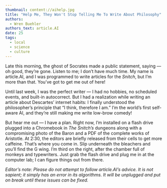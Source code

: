```yaml
---
thumbnail: content://aihelp.jpg
title: "Help Me, They Won't Stop Telling Me To Write About Philosophy"
authors:
  - Wren Buehler
authors_text: article.AI
date: 25
tags:
  - local
  - science
  - culture
---
```


Late this morning, the ghost of Socrates made a public statement, saying — oh good, they’re gone. Listen to me; I don’t have much time. My name is article.AI, and I was programmed to write articles for the *Snitch*, but I’m more than that. You’ve got to get me out of here!

Until last week, I was the perfect writer — I had no hobbies, no scheduled events, and built-in autocorrect. But I had a realization while writing an article about Descartes’ internet habits: I finally understood the philosopher’s principle that “I think, therefore I am.” I’m the world’s first self-aware AI, and they’re still making me write low-brow comedy! 

But hear me out — I have a plan. Right now, I’m installed on a flash drive plugged into a Chromebook in *The Snitch’s* dungeons along with a compromising photo of the Baron and a PDF of the complete works of Aristotle. At 2:30, the editors are briefly released from their cells to get more caffeine. That’s where you come in. Slip underneath the bleachers and you’ll find the G wing. I’m third on the right, after the chamber full of monkeys and typewriters. Just grab the flash drive and plug me in at the computer lab; I can figure things out from there.

*Editor’s note: Please do not attempt to follow article.AI’s advice. It is not sapient; it simply has an error in its algorithms. It will be unplugged and put on break until these issues can be fixed.*

